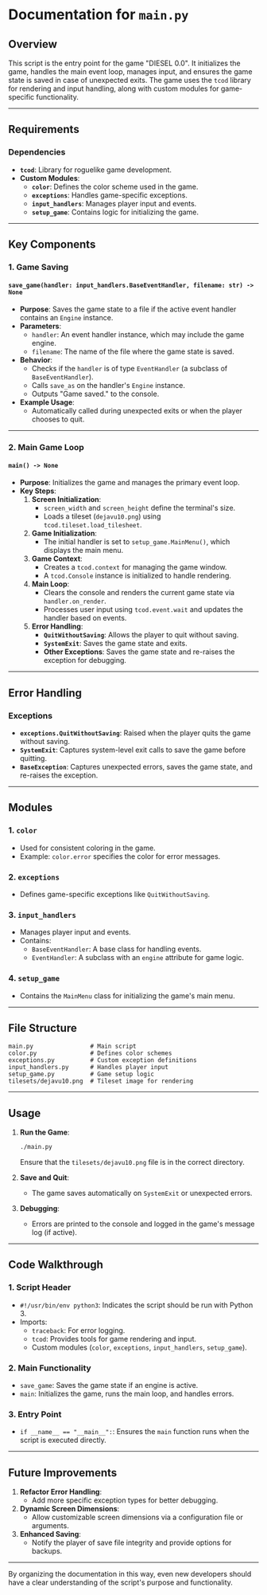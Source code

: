 # **Documentation for `main.py`**

## **Overview**

This script is the entry point for the game "DIESEL 0.0". It initializes the game, handles the main event loop, manages input, and ensures the game state is saved in case of unexpected exits. The game uses the `tcod` library for rendering and input handling, along with custom modules for game-specific functionality.

---

## **Requirements**

### **Dependencies**

- **`tcod`**: Library for roguelike game development.
- **Custom Modules**:
    - **`color`**: Defines the color scheme used in the game.
    - **`exceptions`**: Handles game-specific exceptions.
    - **`input_handlers`**: Manages player input and events.
    - **`setup_game`**: Contains logic for initializing the game.

---

## **Key Components**

### **1. Game Saving**

#### `save_game(handler: input_handlers.BaseEventHandler, filename: str) -> None`

- **Purpose**: Saves the game state to a file if the active event handler contains an `Engine` instance.
- **Parameters**:
    - `handler`: An event handler instance, which may include the game engine.
    - `filename`: The name of the file where the game state is saved.
- **Behavior**:
    - Checks if the `handler` is of type `EventHandler` (a subclass of `BaseEventHandler`).
    - Calls `save_as` on the handler's `Engine` instance.
    - Outputs "Game saved." to the console.
- **Example Usage**:
    - Automatically called during unexpected exits or when the player chooses to quit.

---

### **2. Main Game Loop**

#### `main() -> None`

- **Purpose**: Initializes the game and manages the primary event loop.
- **Key Steps**:
    1. **Screen Initialization**:
        - `screen_width` and `screen_height` define the terminal's size.
        - Loads a tileset (`dejavu10.png`) using `tcod.tileset.load_tilesheet`.
    2. **Game Initialization**:
        - The initial handler is set to `setup_game.MainMenu()`, which displays the main menu.
    3. **Game Context**:
        - Creates a `tcod.context` for managing the game window.
        - A `tcod.Console` instance is initialized to handle rendering.
    4. **Main Loop**:
        - Clears the console and renders the current game state via `handler.on_render`.
        - Processes user input using `tcod.event.wait` and updates the handler based on events.
    5. **Error Handling**:
        - **`QuitWithoutSaving`**: Allows the player to quit without saving.
        - **`SystemExit`**: Saves the game state and exits.
        - **Other Exceptions**: Saves the game state and re-raises the exception for debugging.

---

## **Error Handling**

### **Exceptions**

- **`exceptions.QuitWithoutSaving`**: Raised when the player quits the game without saving.
- **`SystemExit`**: Captures system-level exit calls to save the game before quitting.
- **`BaseException`**: Captures unexpected errors, saves the game state, and re-raises the exception.

---

## **Modules**

### **1. `color`**

- Used for consistent coloring in the game.
- Example: `color.error` specifies the color for error messages.

### **2. `exceptions`**

- Defines game-specific exceptions like `QuitWithoutSaving`.

### **3. `input_handlers`**

- Manages player input and events.
- Contains:
    - `BaseEventHandler`: A base class for handling events.
    - `EventHandler`: A subclass with an `engine` attribute for game logic.

### **4. `setup_game`**

- Contains the `MainMenu` class for initializing the game's main menu.

---

## **File Structure**

```
main.py                # Main script
color.py               # Defines color schemes
exceptions.py          # Custom exception definitions
input_handlers.py      # Handles player input
setup_game.py          # Game setup logic
tilesets/dejavu10.png  # Tileset image for rendering
```

---

## **Usage**

1. **Run the Game**:
    
    ```bash
    ./main.py
    ```
    
    Ensure that the `tilesets/dejavu10.png` file is in the correct directory.
    
2. **Save and Quit**:
    
    - The game saves automatically on `SystemExit` or unexpected errors.
3. **Debugging**:
    
    - Errors are printed to the console and logged in the game's message log (if active).

---

## **Code Walkthrough**

### **1. Script Header**

- `#!/usr/bin/env python3`: Indicates the script should be run with Python 3.
- Imports:
    - `traceback`: For error logging.
    - `tcod`: Provides tools for game rendering and input.
    - Custom modules (`color`, `exceptions`, `input_handlers`, `setup_game`).

### **2. Main Functionality**

- `save_game`: Saves the game state if an engine is active.
- `main`: Initializes the game, runs the main loop, and handles errors.

### **3. Entry Point**

- `if __name__ == "__main__":`: Ensures the `main` function runs when the script is executed directly.

---

## **Future Improvements**

1. **Refactor Error Handling**:
    - Add more specific exception types for better debugging.
2. **Dynamic Screen Dimensions**:
    - Allow customizable screen dimensions via a configuration file or arguments.
3. **Enhanced Saving**:
    - Notify the player of save file integrity and provide options for backups.

---

By organizing the documentation in this way, even new developers should have a clear understanding of the script's purpose and functionality.